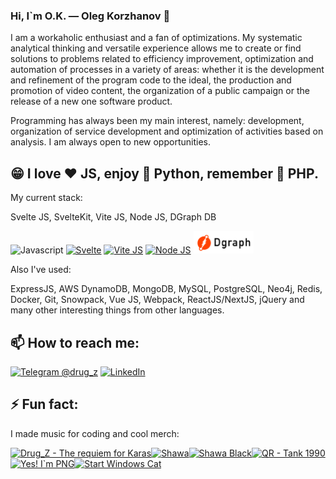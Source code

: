 ### Hi, I`m O.K. — Oleg Korzhanov 👋

I am a workaholic enthusiast and a fan of optimizations. My systematic analytical thinking and versatile experience allows me to create or find solutions to problems related to efficiency improvement, optimization and automation of processes in a variety of areas: whether it is the development and refinement of the program code to the ideal, the production and promotion of video content, the organization of a public campaign or the release of a new one software product.

Programming has always been my main interest, namely: development, organization of service development and optimization of activities based on analysis.
I am always open to new opportunities.

## 😁 I love ♥ JS, enjoy 🐉 Python, remember 🐘 PHP.

My current stack:

Svelte JS, SvelteKit, Vite JS, Node JS, DGraph DB

<img alt="Javascript" src="https://camo.githubusercontent.com/9496882abd182958bcea4238ab44f7eb8928d7a4144c150f18f6c55ceb9b4490/68747470733a2f2f6564656e742e6769746875622e696f2f537570657254696e7949636f6e732f696d616765732f7376672f6a6176617363726970742e737667" height="36"/> [<img alt="Svelte" src="https://camo.githubusercontent.com/667bb3aed3b725c94da10d16faeaa92a71334035ee72bd1d0f58a1d12138c336/68747470733a2f2f6564656e742e6769746875622e696f2f537570657254696e7949636f6e732f696d616765732f7376672f7376656c74652e737667" height="36"/>](https://svelte.dev/) [<img alt="Vite JS" src="https://vitejs.dev/logo.svg" height="36"/>](https://vitejs.dev) [<img alt="Node JS" src="https://github.com/nodejs/nodejs.org/raw/main/public/static/images/logo-hexagon.svg" height="36"/>](https://nodejs.org/en/) [<img alt="Dgraph DB" src="https://github.com/dgraph-io/dgraph/raw/master/logo.png" height="36"/>](https://nodejs.org/en/)


Also I've used: 

ExpressJS, AWS DynamoDB, MongoDB, MySQL, PostgreSQL, Neo4j, Redis, Docker, Git, Snowpack, Vue JS, Webpack, ReactJS/NextJS, jQuery and many other interesting things from other languages.


## 📫 How to reach me:

[<img alt="Telegram @drug_z" src="https://camo.githubusercontent.com/f4b401dd7cd9b7840fd31acafd49e151a80e4c9600bf219934461b96dd98e013/68747470733a2f2f6564656e742e6769746875622e696f2f537570657254696e7949636f6e732f696d616765732f7376672f74656c656772616d2e737667" height="36"/>](https://t.me/drug_z)
[<img alt="LinkedIn" src="https://camo.githubusercontent.com/c8a9c5b414cd812ad6a97a46c29af67239ddaeae08c41724ff7d945fb4c047e5/68747470733a2f2f6564656e742e6769746875622e696f2f537570657254696e7949636f6e732f696d616765732f7376672f6c696e6b6564696e2e737667" height="36"/>](https://www.linkedin.com/in/oleg-korzhanov/?locale=en_US)

## ⚡ Fun fact: 
I made music for coding and cool merch:

[<img alt="Drug_Z - The requiem for Karas" src="https://user-images.githubusercontent.com/2235783/163706798-4bda4460-9fb2-4e81-80d5-018ae2c78588.png" height="136"/>](https://drug-z.bandcamp.com/releases)[<img alt="Shawa" src="https://ih1.redbubble.net/image.3092136578.9437/gptr,1400x,front,black-c,188,133,1000,1000-bg,f8f8f8.u1.jpg" height="136"/>](https://www.redbubble.com/people/drug-z/shop?artistUserName=drug-z&asc=u&collections=2703613&iaCode=all-departments&sortOrder=relevant&asc=u)[<img alt="Shawa Black" src="https://ih1.redbubble.net/image.3137087972.7476/ur,apron_flatlay_front,square,600x600.u1.jpg" height="136"/>](https://www.redbubble.com/people/drug-z/shop?artistUserName=drug-z&asc=u&collections=2703613&iaCode=all-departments&sortOrder=relevant&asc=u)[<img alt="QR - Tank 1990" src="https://ih1.redbubble.net/image.3140464250.4657/ls,13inch,x600-c,90,0,600,600-bg,f8f8f8.u1.jpg" height="136"/>](https://www.redbubble.com/people/drug-z/shop?artistUserName=drug-z&asc=u&iaCode=u-case-laptop-sleeve)[<img alt="Yes! I`m PNG" src="https://ih1.redbubble.net/image.3218347771.9552/ur,backpack_front,square,600x600.jpg" height="136"/>](https://www.redbubble.com/people/drug-z/shop?artistUserName=drug-z&asc=u&iaCode=u-backpack&asc=u)[<img alt="Start Windows Cat" src="https://ih1.redbubble.net/image.3213595998.1839/ur,pin_large_front,square,600x600.jpg" height="136"/>](https://www.redbubble.com/people/drug-z/shop?artistUserName=drug-z&asc=u&iaCode=u-pin-button&asc=u)


<!--
**drugz/drugz** is a ✨ _special_ ✨ repository because its `README.md` (this file) appears on your GitHub profile.

Here are some ideas to get you started:

- 🔭 I’m currently working on ...
- 🌱 I’m currently learning ...
- 👯 I’m looking to collaborate on ...
- 🤔 I’m looking for help with ...
- 💬 Ask me about ...
- 📫 How to reach me: ...
- 😄 Pronouns: ...
- ⚡ Fun fact: ...
-->
